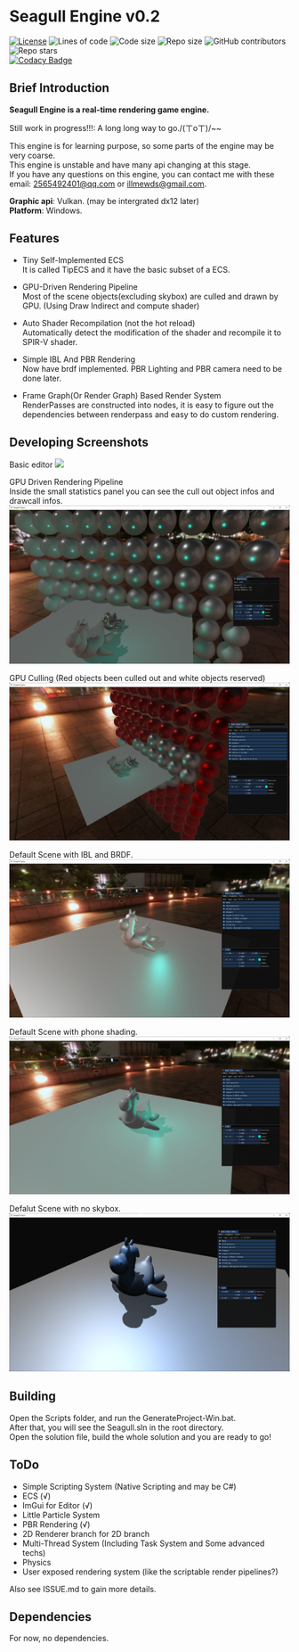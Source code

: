 # Seagull Engine v0.2

[![License](https://img.shields.io/badge/license-MIT-blue)](LICENSE)
![Lines of code](https://img.shields.io/tokei/lines/github/CrystaLamb/Seagull-Engine)
![Code size](https://img.shields.io/github/languages/code-size/CrystaLamb/Seagull-Engine)
![Repo size](https://img.shields.io/github/repo-size/CrystaLamb/Seagull-Engine)
![GitHub contributors](https://img.shields.io/github/contributors/CrystaLamb/Seagull-Engine)
![Repo stars](https://img.shields.io/github/stars/CrystaLamb/Seagull-Engine?style=social)  
[![Codacy Badge](https://app.codacy.com/project/badge/Grade/10d8e2f590ca4a71abbd6305cd51fe86)](https://www.codacy.com/gh/CrystaLamb/Seagull-Engine/dashboard?utm_source=github.com&amp;utm_medium=referral&amp;utm_content=CrystaLamb/Seagull-Engine&amp;utm_campaign=Badge_Grade)

## Brief Introduction

**Seagull Engine is a real-time rendering game engine.**  

Still work in progress!!!: A long long way to go./(ㄒoㄒ)/~~

This engine is for learning purpose, so some parts of the engine may be very coarse.  
This engine is unstable and have many api changing at this stage.  
If you have any questions on this engine, you can contact me with these email: 2565492401@qq.com or illmewds@gmail.com.

**Graphic api**: Vulkan. (may be intergrated dx12 later)  
**Platform**: Windows.  

## Features
- Tiny Self-Implemented ECS  
It is called TipECS and it have the basic subset of a ECS.

- GPU-Driven Rendering Pipeline  
Most of the scene objects(excluding skybox) are culled and drawn by GPU. (Using Draw Indirect and compute shader)

- Auto Shader Recompilation (not the hot reload)  
Automatically detect the modification of the shader and recompile it to SPIR-V shader.

- Simple IBL And PBR Rendering  
Now have brdf implemented. PBR Lighting and PBR camera need to be done later.

- Frame Graph(Or Render Graph) Based Render System  
RenderPasses are constructed into nodes, it is easy to figure out the dependencies between renderpass and easy to do custom rendering.

## Developing Screenshots

Basic editor
![](Screenshots/editor.gif)

GPU Driven Rendering Pipeline  
Inside the small statistics panel you can see the cull out object infos and drawcall infos.
![](Screenshots/gpu_driven_pipeline.png)

GPU Culling (Red objects been culled out and white objects reserved)
![](Screenshots/scene_gpu_culling.png)

Default Scene with IBL and BRDF.
![](Screenshots/scene_ibl_brdf.png)

Default Scene with phone shading.
![](Screenshots/scene_phong.png)

Defalut Scene with no skybox.
![](Screenshots/scene_no_skybox.png)

## Building

Open the Scripts folder, and run the GenerateProject-Win.bat.  
After that, you will see the Seagull.sln in the root directory.  
Open the solution file, build the whole solution and you are ready to go!

## ToDo

- Simple Scripting System (Native Scripting and may be C#)  
- ECS (√)  
- ImGui for Editor (√)  
- Little Particle System  
- PBR Rendering  (√)
- 2D Renderer branch for 2D branch
- Multi-Thread System (Including Task System and Some advanced techs)
- Physics
- User exposed rendering system (like the scriptable render pipelines?)

Also see ISSUE.md to gain more details.

## Dependencies

For now, no dependencies.
